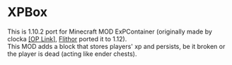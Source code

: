 # XPBox
This is 1.10.2 port for Minecraft MOD ExPContainer (originally made by clocka [[OP Link]](http://forum.minecraftuser.jp/viewtopic.php?t=15105), [Flithor](https://github.com/Flithor) ported it to 1.12).  
This MOD adds a block that stores players' xp and persists, be it broken or the player is dead (acting like ender chests).
